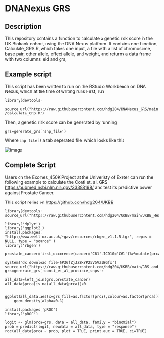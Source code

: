 # DNANexus GRS

## Description

This repository contains a function to calculate a genetic risk score in the UK Biobank cohort, using the DNA Nexus platform. It contains one function, Calculate_GRS.R, which takes one input, a file with a list of chromosome, base pair, other allele, effect allele, and weight, and returns a data frame with two columns, eid and grs,

## Example script

This script has been written to run on the RStudio Workbench on DNA Nexus, which at the time of writing runs First, run

`library(devtools)`

`source_url("https://raw.githubusercontent.com/hdg204/DNANexus_GRS/main/Calculate_GRS.R")`

Then, a genetic risk score can be generated by running

`grs=generate_grs('snp_file')`

Where `snp file` is a tab seperated file, which looks like this

![image](https://user-images.githubusercontent.com/36624710/213706895-55a9471b-b85b-427d-997b-1306911b8c10.png)

## Complete Script

Users on the Exomes_450K Project at the Univeristy of Exeter can run the following example to calculate the Conti et. al. GRS https://pubmed.ncbi.nlm.nih.gov/33398198/ and test its predictive power against Prostate Cancer.

This script relies on https://github.com/hdg204/UKBB

```
library(devtools) 
source_url("https://raw.githubusercontent.com/hdg204/UKBB/main/UKBB_Health_Records_Public.R") 

library('dplyr')
library('ggplot2')
install.packages( "http://www.well.ox.ac.uk/~gav/resources/rbgen_v1.1.5.tgz", repos = NULL, type = "source" )
library('rbgen')

prostate_cancer=first_occurence(cancer='C61',ICD10='C61')%>%mutate(prca=1)

system('dx download file-GP3GfZjJZ8kYP25V5VZ1BGfx')
source_url("https://raw.githubusercontent.com/hdg204/UKBB/main/GRS_and_SNP_extraction.R") 
grs=generate_grs('conti_et_al_prostate_snps')

all_data=left_join(grs,prostate_cancer)
all_data$prca[is.na(all_data$prca)]=0


ggplot(all_data,aes(x=grs,fill=as.factor(prca),colour=as.factor(prca)))+
	geom_density(alpha=0.3)
	
install.packages('pROC')
library('pROC')
	
logit <- glm(prca~grs, data = all_data, family = "binomial")
prob = predict(logit, newdata = all_data, type = "response")
roc(all_data$prca ~ prob, plot = TRUE, print.auc = TRUE, ci=TRUE)
```
